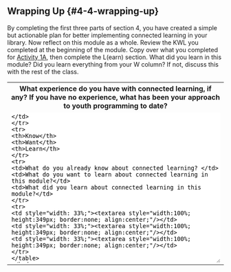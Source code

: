 ## Wrapping Up {#4-4-wrapping-up}

By completing the first three parts of section 4, you have created a simple but actionable plan for better implementing connected learning in your library. Now reflect on this module as a whole. Review the KWL you completed at the beginning of the module. Copy over what you completed for [Activity 1A](section_1_activities/1a.html), then complete the L(earn) section. What did you learn in this module? Did you learn everything from your W column? If not, discuss this with the rest of the class.

<table class="table-format2"><tr>
<th colspan="3">What experience do you have with connected learning, if any? If you have no experience, what has been your approach to youth programming to date?</th>
</tr>
<tr>
<td colspan="3"><textarea style="width: 100%; height: 350px; border: none;"/></td>
</tr>
<tr>
<th>Know</th>
<th>Want</th>
<th>Learn</th>
</tr>
<tr>
<td>What do you already know about connected learning? </td>
<td>What do you want to learn about connected learning in this module?</td>
<td>What did you learn about connected learning in this module?</td>
</tr>
<tr>
<td style="width: 33%;"><textarea style="width:100%; height:349px; border:none; align:center;"/></td>
<td style="width: 33%;"><textarea style="width:100%; height:349px; border:none; align:center;"/></td>
<td style="width: 33%;"><textarea style="width:100%; height:349px; border:none; align:center;"/></td>
</tr>
</table>